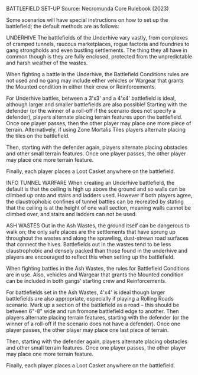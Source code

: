 BATTLEFIELD SET-UP
Source: Necromunda Core Rulebook (2023)

Some scenarios will have special instructions on how to set up the battlefield; the default methods are as follows:

UNDERHIVE
The battlefields of the Underhive vary vastly, from complexes of cramped tunnels, raucous marketplaces, rogue factoria and foundries to gang strongholds and even bustling settlements. The thing they all have in common though is they are fully enclosed, protected from the unpredictable and harsh weather of the wastes.

When fighting a battle in the Underhive, the Battlefield Conditions rules are not used and no gang may include either vehicles or Wargear that grants the Mounted condition in either their crew or Reinforcements.

For Underhive battles, between a 3'x3' and a 4'x4' battlefield is ideal, although larger and smaller battlefields are also possible! Starting with the defender (or the winner of a roll-off if the scenario does not specify a defender), players alternate placing terrain features upon the battlefield. Once one player passes, then the other player may place one more piece of terrain. Alternatively, if using Zone Mortalis Tiles players alternate placing the tiles on the battlefield.

Then, starting with the defender again, players alternate placing obstacles and other small terrain features. Once one player passes, the other player may place one more terrain feature.

Finally, each player places a Loot Casket anywhere on the battlefield.

INFO
TUNNEL WARFARE
When creating an Underhive battlefield, the default is that the ceiling is high up above the ground and so walls can be climbed up onto and stairs and ladders used. However if both players agree, the claustrophobic confines of tunnel battles can be recreated by stating that the ceiling is at the height of one wall section, meaning walls cannot be climbed over, and stairs and ladders can not be used.

ASH WASTES
Out in the Ash Wastes, the ground itself can be dangerous to walk on; the only safe places are the settlements that have sprung up throughout the wastes and along the sprawling, dust-strewn road surfaces that connect the hives. Battlefields out in the wastes tend to be less claustrophobic and densely packed than those found in the underhive and players are encouraged to reflect this when setting up the battlefield.

When fighting battles in the Ash Wastes, the rules for Battlefield Conditions are in use. Also, vehicles and Wargear that grants the Mounted condition can be included in both gangs’ starting crew and Reinforcements.

For battlefields set in the Ash Wastes, 4'x4' is ideal though larger battlefields are also appropriate, especially if playing a Rolling Roads scenario. Mark up a section of the battlefield as a road – this should be between 6"-8" wide and run fromone battlefield edge to another. Then players alternate placing terrain features, starting with the defender (or the winner of a roll-off if the scenario does not have a defender). Once one player passes, the other player may place one last piece of terrain.

Then, starting with the defender again, players alternate placing obstacles and other small terrain features. Once one player passes, the other player may place one more terrain feature.

Finally, each player places a Loot Casket anywhere on the battlefield.